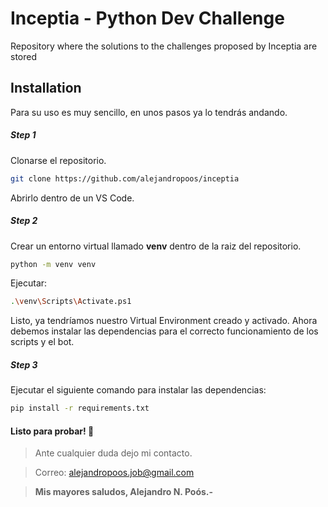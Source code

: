 # Inceptia - Python Dev Challenge

Repository where the solutions to the challenges proposed by Inceptia are stored

## Installation

Para su uso es muy sencillo, en unos pasos ya lo tendrás andando.


##### Step 1

Clonarse el repositorio.
```sh
git clone https://github.com/alejandropoos/inceptia
```
Abrirlo dentro de un VS Code.

##### Step 2

Crear un entorno virtual llamado **venv** dentro de la raiz del repositorio.
```sh
python -m venv venv
```
Ejecutar:
```sh
.\venv\Scripts\Activate.ps1
```
Listo, ya tendríamos nuestro Virtual Environment creado y activado.
Ahora debemos instalar las dependencias para el correcto funcionamiento de los scripts y el bot.

##### Step 3

Ejecutar el siguiente comando para instalar las dependencias:
```sh
pip install -r requirements.txt
```

#### Listo para probar! 🧉

> Ante cualquier duda dejo mi contacto.

> Correo: alejandropoos.job@gmail.com

>**Mis mayores saludos, Alejandro N. Poós.-**
